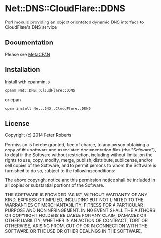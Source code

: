 # Net::DNS::CloudFlare::DDNS

Perl module providing an object orientated dynamic DNS interface to
CloudFlare's DNS service

## Documentation

Please see [MetaCPAN](https://metacpan.org/pod/Net::DNS::CloudFlare::DDNS)

## Installation

Install with cpanminus

    cpanm Net::DNS::CloudFlare::DDNS

or cpan

    cpan install Net::DNS::CloudFlare::DDNS

## License

Copyright (c) 2014 Peter Roberts

Permission is hereby granted, free of charge, to any person obtaining a copy
of this software and associated documentation files (the "Software"), to deal
in the Software without restriction, including without limitation the rights
to use, copy, modify, merge, publish, distribute, sublicense, and/or sell
copies of the Software, and to permit persons to whom the Software is
furnished to do so, subject to the following conditions:

The above copyright notice and this permission notice shall be included in
all copies or substantial portions of the Software.

THE SOFTWARE IS PROVIDED "AS IS", WITHOUT WARRANTY OF ANY KIND, EXPRESS OR
IMPLIED, INCLUDING BUT NOT LIMITED TO THE WARRANTIES OF MERCHANTABILITY,
FITNESS FOR A PARTICULAR PURPOSE AND NONINFRINGEMENT. IN NO EVENT SHALL THE
AUTHORS OR COPYRIGHT HOLDERS BE LIABLE FOR ANY CLAIM, DAMAGES OR OTHER
LIABILITY, WHETHER IN AN ACTION OF CONTRACT, TORT OR OTHERWISE, ARISING FROM,
OUT OF OR IN CONNECTION WITH THE SOFTWARE OR THE USE OR OTHER DEALINGS IN
THE SOFTWARE.